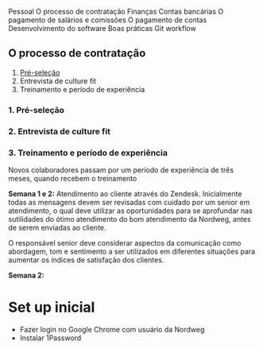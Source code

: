 Pessoal
O processo de contratação
Finanças
Contas bancárias
O pagamento de salários e comissões
O pagamento de contas
Desenvolvimento do software
Boas práticas
Git workflow



## O processo de contratação

1. [Pré-seleção](###Pré-seleção)
2. Entrevista de culture fit
3. Treinamento e período de experiência

### 1. Pré-seleção

### 2. Entrevista de culture fit

### 3. Treinamento e período de experiência

Novos colaboradores passam por um período de experiência de três meses, quando recebem o treinamento

**Semana 1 e 2:** Atendimento ao cliente através do Zendesk. Inicialmente todas as mensagens devem ser revisadas com cuidado por um senior em atendimento, o qual deve utilizar as oportunidades para se aprofundar nas sutilidades do ótimo atendimento do bom atendimento da Nordweg, antes de serem enviadas ao cliente.

O responsável senior deve considerar aspectos da comunicação como abordagem, tom e sentimento a ser utilizados em diferentes situações para aumentar os índices de satisfação dos clientes.

**Semana 2:**



# Set up inicial

- Fazer login no Google Chrome com usuário da Nordweg
- Instalar 1Password
